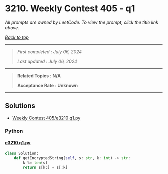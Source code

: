 # 3210. Weekly Contest 405 - q1

*All prompts are owned by LeetCode. To view the prompt, click the title link above.*

*[Back to top](<../README.md>)*

------

> *First completed : July 06, 2024*
>
> *Last updated : July 06, 2024*


------

> **Related Topics** : **N/A**
>
> **Acceptance Rate** : **Unknown**


------

## Solutions

- [Weekly Contest 405/e3210 q1.py](<../my-submissions/Weekly Contest 405/e3210 q1.py>)
### Python
#### [e3210 q1.py](<../my-submissions/Weekly Contest 405/e3210 q1.py>)
```Python
class Solution:
    def getEncryptedString(self, s: str, k: int) -> str:
        k %= len(s)
        return s[k:] + s[:k]
```

